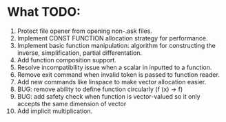 # What TODO:

1. Protect file opener from opening non-.ask files.
2. Implement CONST FUNCTION allocation strategy for performance.
3. Implement basic function manipulation: algorithm for constructing the inverse, simplification, partial differentation.
4. Add function composition support.
5. Resolve incompatibility issue when a scalar in inputted to a function.
6. Remove exit command when invalid token is passed to function reader.
7. Add new commands like linspace to make vector allocation easier.
8. BUG: remove ability to define function circularly (f (x) -> f)
9. BUG: add safety check when function is vector-valued so it only accepts the same dimension of vector
10. Add implicit multiplication.





